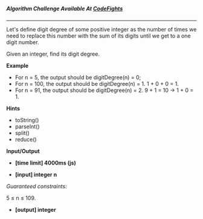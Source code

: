 

##### Algorithm Challenge Available At [CodeFights](https://codefights.com/arcade/intro/level-9/AACpNbZANCkhHWNs3)
---
Let's define digit degree of some positive integer as the number of times we need to replace this number with the sum of its digits until we get to a one digit number.

Given an integer, find its digit degree.

**Example**

- For n = 5, the output should be
digitDegree(n) = 0;
- For n = 100, the output should be
digitDegree(n) = 1.
1 + 0 + 0 = 1.
- For n = 91, the output should be
digitDegree(n) = 2.
9 + 1 = 10 -> 1 + 0 = 1.

**Hints**
-   toString()
-   parseInt()
-   split()
-   reduce()

**Input/Output**

- **[time limit] 4000ms (js)**

- **[input] integer n**

*Guaranteed constraints:*

5 ≤ n ≤ 109.

- **[output] integer**